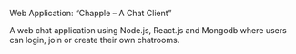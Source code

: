 Web Application: “Chapple – A Chat Client”

A web chat application using Node.js, React.js and Mongodb where users can login, join or create their own chatrooms.